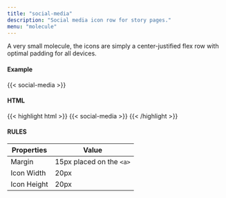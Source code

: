```yaml
---
title: "social-media"
description: "Social media icon row for story pages."
menu: "molecule"
---
```


A very small molecule, the icons are simply a center-justified flex row with optimal padding for all devices.

#### Example
{{< social-media >}}

#### HTML 
{{< highlight html >}}
{{< social-media >}}
{{< /highlight >}}

#### RULES

Properties | Value
--- | ---
Margin | 15px placed on the `<a>`
Icon Width | 20px
Icon Height | 20px
